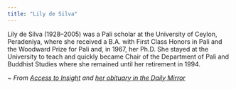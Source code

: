 ```yaml
---
title: "Lily de Silva"
---
```


Lily de Silva (1928–2005) was a Pali scholar at the University of Ceylon, Peradeniya, where she received a B.A. with First Class Honors in Pali and the Woodward Prize for Pali and, in 1967, her Ph.D.
She stayed at the University to teach and quickly became Chair of the Department of Pali and Buddhist Studies where she remained until her retirement in 1994.

_~ From [Access to Insight](https://www.accesstoinsight.org/lib/authors/index.html#desilva) and [her obituary in the Daily Mirror](https://www.dailymirror.lk/opinion/dr-lily-de-silva-professor-emerita-a-great-scholar-in-pali-and-buddhism/172-94221)_
